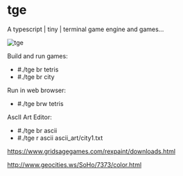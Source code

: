# tge
A typescript | tiny | terminal game engine and games...

![tge](https://raw.githubusercontent.com/zipxing/tge/master/screenshot/tetris.gif)

Build and run games:
* #./tge br tetris
* #./tge br city

Run in web browser:
* #./tge brw tetris

AscII Art Editor:
* #./tge br ascii
* #./tge r ascii ascii_art/city1.txt

https://www.gridsagegames.com/rexpaint/downloads.html

http://www.geocities.ws/SoHo/7373/color.html

